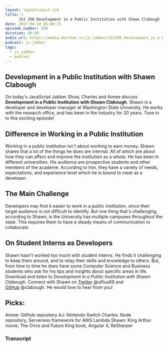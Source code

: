 ```yaml
---
layout: layouts/post.njk
title: >
      JSJ 258 Development in a Public Institution with Shawn Clabough
date: 2017-04-18 05:00:23
episode_number: 258
duration: 40:09
audio_url: https://media.devchat.tv/js-jabber/JSJ258_Development_in_a_Public_Institution_with_Shawn_Clabough.mp3
podcast: js-jabber
tags: 
  - js_jabber
  - podcast
---
```


## Development in a Public Institution with Shawn Clabough
On today's JavaScript Jabber Show, Charles&nbsp;and Aimee discuss **Development in a Public Institution with Shawn Clabough**. Shawn is a developer and developer manager at Washington State University. He works with the research office, and has been in the industry for 20 years. Tune in to this exciting episode!
## Difference in Working in a Public Institution
Working in a public institution&nbsp;isn't about working to earn money. Shawn shares that a lot of the things he does are internal.&nbsp;All of which are about how they can affect and improve the institution as a whole. He has been in different universities. His audience are prospective students and other members of the academe. According to him, they have a variety of needs, expectations, and experience level which he is&nbsp;bound to meet as a developer.
## The Main Challenge
Developers&nbsp;may find it easier&nbsp;to work in a public institution, since their target audience is not difficult to identify. But one thing that's challenging, according to Shawn, is&nbsp;the University has multiple campuses throughout the state. This requires them to have&nbsp;a steady means of communication to collaborate.
## On Student Interns as Developers
Shawn hasn't worked too much with student interns.&nbsp;He finds it challenging to keep them around, and to relay their skills and knowledge to others. But, from time to time he does have some Computer Science and Business students who ask for his tips and insights about specific areas in life. Download and listen to _Development in a Public Institution with Shawn Clabough_. Connect with Shawn&nbsp;on [Twitter](https://twitter.com/ulfius66?lang=en)&nbsp;@ulfius66 and [GitHub](https://github.com/clabough)&nbsp;@clabough. He would love to hear from you!
## Picks:
Aimee: GitHub repository AJ:&nbsp;Nintendo Switch Charles: Node repository,&nbsp;Serverless framework for AWS Lambda Shawn: King Arthur movie, The Once and Future King book, Angular 4, ReSharper

### Transcript


